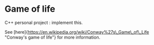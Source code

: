 # Game of life
C++ personal project : implement this.

See [here]{https://en.wikipedia.org/wiki/Conway%27s\_Game\_of\_Life "Conway's game of life"} for more information.
